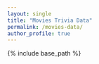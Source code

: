 ```yaml
---
layout: single
title: "Movies Trivia Data"
permalink: /movies-data/
author_profile: true
---
```


{% include base_path %}

<div id="data-div">
</div>

<script>

		var movies = {% include /games/movies/movies %};
		addCollection(movies, "Movies");
		
		var people = {% include /games/movies/people %};
		addCollection(people, "People");
		
		var actors = {% include /games/movies/actors.1 %};
		actors = actors.concat({% include /games/movies/actors.2 %});
		addCollection(actors, "Actors");

		var characters = {% include /games/movies/characters %};
		addCollection(characters, "Characters");
		
		var taglines = {% include /games/movies/taglines %};
		addCollection(taglines, "Taglines");
		
		var awards = {% include /games/movies/awards %};
		addCollection(awards, "Awards");
		
		function addCollection(collection, title) {
			var element = document.getElementById("data-div");
			element.innerHTML += "<h2>" + title + "</h2>";
			element.innerHTML += "<ul>";
			for (i = 0; i < collection.length; i++) { 
				element.innerHTML += "<li>" + collection[i].Name + "</li>";
			}
			element.innerHTML += "</ul>";
		}
</script>
